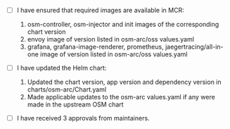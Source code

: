 <!--

Use the checklist below to ensure your release PR is complete before marking it ready for review.

-->

- [ ] I have ensured that required images are available in MCR:
	1. osm-controller, osm-injector and init images of the corresponding chart version
	2. envoy image of version listed in osm-arc/oss values.yaml
    3. grafana, grafana-image-renderer, prometheus, jaegertracing/all-in-one image of version listed in osm-arc/oss values.yaml

- [ ] I have updated the Helm chart:
    1. Updated the chart version, app version and dependency version in charts/osm-arc/Chart.yaml    
    2. Made applicable updates to the osm-arc values.yaml if any were made in the upstream OSM chart
    
    <!--
    In upstream, compare between the latest release and the previous release to check if anything has changed in the OSS values.yaml e.g: https://github.com/openservicemesh/osm/compare/v0.6.1...v0.7.0-rc.1
    Check for variable name changes, removed variables, variables that need to be overridden, etc. and make applicable changes in the osm-arc chart.    
    -->   
- [ ] I have received 3 approvals from maintainers. 
